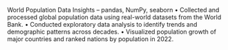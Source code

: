 World Population Data Insights – pandas, NumPy, seaborn
• Collected and processed global population data using real-world datasets from the World Bank.
• Conducted exploratory data analysis to identify trends and demographic patterns across decades.
• Visualized population growth of major countries and ranked nations by population in 2022.
